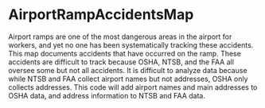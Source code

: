 AirportRampAccidentsMap
========================

Airport ramps are one of the most dangerous areas in the airport for workers, and yet no one has been systematically tracking these accidents. This map documents accidents that have occurred on the ramp. These accidents are difficult to track because OSHA, NTSB, and the FAA all oversee some but not all accidents. It is difficult to analyze data because while NTSB and FAA collect airport names but not addresses, OSHA only collects addresses. This code will add airport names and main addresses to OSHA data, and address information to NTSB and FAA data.
